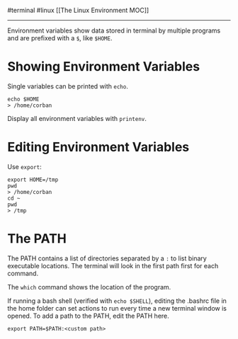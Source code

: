 #terminal #linux 
[[The Linux Environment MOC]]
- - -

Environment variables show data stored in terminal by multiple programs and are prefixed with a `$`, like `$HOME`.

# Showing Environment Variables

Single variables can be printed with `echo`.

```shell
echo $HOME
> /home/corban
```

Display all environment variables with `printenv`.
# Editing Environment Variables

Use `export`:

```shell
export HOME=/tmp
pwd
> /home/corban
cd ~
pwd
> /tmp
```

# The PATH

The PATH contains a list of directories separated by a `:` to list binary executable locations. The terminal will look in the first path first for each command.

The `which` command shows the location of the program. 

If running a bash shell (verified with `echo $SHELL`), editing the .bashrc file in the home folder can set actions to run every time a new terminal window is opened. To add a path to the PATH, edit the PATH here.

```shell
export PATH=$PATH:<custom path>
```